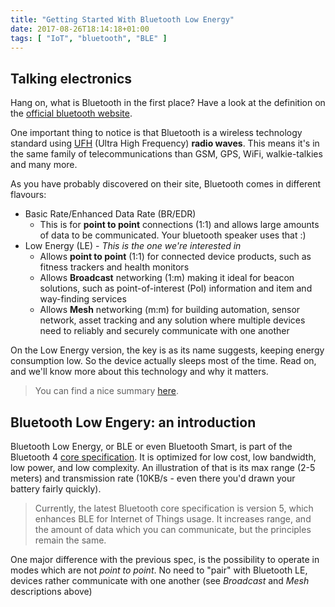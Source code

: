 ```yaml
---
title: "Getting Started With Bluetooth Low Energy"
date: 2017-08-26T18:14:18+01:00
tags: [ "IoT", "bluetooth", "BLE" ]
---
```


## Talking electronics

Hang on, what is Bluetooth in the first place?
Have a look at the definition on the [official bluetooth website](https://www.bluetooth.com/what-is-bluetooth-technology/how-it-works).

One important thing to notice is that Bluetooth is a wireless technology standard using [UFH](https://en.wikipedia.org/wiki/Ultra_high_frequency) (Ultra High Frequency) **radio waves**.
This means it's in the same family of telecommunications than GSM, GPS, WiFi, walkie-talkies and many more.

As you have probably discovered on their site, Bluetooth comes in different flavours:

* Basic Rate/Enhanced Data Rate (BR/EDR)
  * This is for **point to point** connections (1:1) and allows large amounts of data to be communicated. Your bluetooth speaker uses that :)
* Low Energy (LE) - *This is the one we're interested in*
  * Allows **point to point** (1:1) for connected device products, such as fitness trackers and health monitors
  * Allows **Broadcast** networking (1:m) making it ideal for beacon solutions, such as point-of-interest (PoI) information and item and way-finding services
  * Allows **Mesh** networking (m:m) for building automation, sensor network, asset tracking and any solution where multiple devices need to reliably and securely communicate with one another

On the Low Energy version, the key is as its name suggests, keeping energy consumption low. 
So the device actually sleeps most of the time. Read on, and we'll know more about this technology and why it matters.

> You can find a nice summary [here](https://docs.google.com/gview?url=https://www.bluetooth.com/~/media/files/marketing/bluetooth-connectivity.pdf).

## Bluetooth Low Engery: an introduction

Bluetooth Low Energy, or BLE or even Bluetooth Smart, is part of the Bluetooth 4 [core specification](https://www.bluetooth.com/specifications/bluetooth-core-specification).
It is optimized for low cost, low bandwidth, low power, and low complexity.
An illustration of that is its max range (2-5 meters) and transmission rate (10KB/s - even there you'd drawn your battery fairly quickly).

> Currently, the latest Bluetooth core specification is version 5, which enhances BLE for Internet of Things usage. 
It increases range, and the amount of data which you can communicate, but the principles remain the same. 

One major difference with the previous spec, is the possibility to operate in modes which are not *point to point*. 
No need to "pair" with Bluetooth LE, devices rather communicate with one another (see *Broadcast* and *Mesh* descriptions above)



